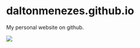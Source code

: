 # daltonmenezes.github.io
My personal website on github.

<img src="https://avatars0.githubusercontent.com/u/1149845?v=3&s=460"/>

